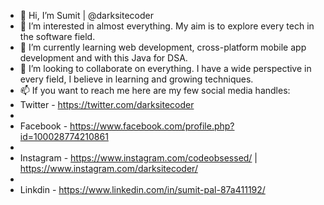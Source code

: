 - 👋 Hi, I’m Sumit | @darksitecoder
- 👀 I’m interested in almost everything. My aim is to explore every tech in the software field.
- 🌱 I’m currently learning web development, cross-platform mobile app development and with this Java for DSA.
- 💞️ I’m looking to collaborate on everything. I have a wide perspective in every field, I believe in learning and growing techniques.
- 📫 If you want to reach me here are my few social media handles:
- Twitter - https://twitter.com/darksitecoder
- 
- Facebook - https://www.facebook.com/profile.php?id=100028774210861
- 
- Instagram - https://www.instagram.com/codeobsessed/         |            https://www.instagram.com/darksitecoder/
- 
- Linkdin - https://www.linkedin.com/in/sumit-pal-87a411192/






<!---
darksitecoder/darksitecoder is a ✨ special ✨ repository because its `README.md` (this file) appears on your GitHub profile.
You can click the Preview link to take a look at your changes.
--->
